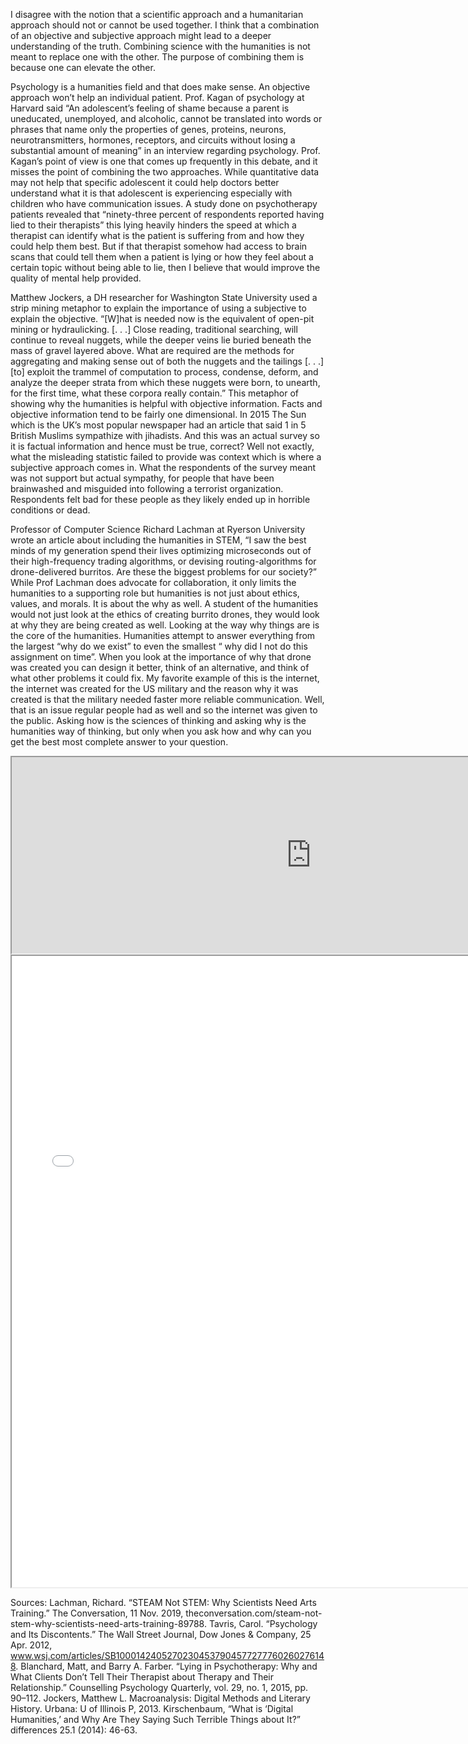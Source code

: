 
<p>I disagree with the notion that a scientific approach and a humanitarian approach should not or cannot be used together. I think that a combination of an objective and subjective approach might lead to a deeper understanding of the truth. Combining science with the humanities is not meant to replace one with the other. The purpose of combining them is because one can elevate the other.</p>
 <p> Psychology is a humanities field and that does make sense. An objective approach won’t help an individual patient. Prof. Kagan of psychology at Harvard said “An adolescent’s feeling of shame because a parent is uneducated, unemployed, and alcoholic, cannot be translated into words or phrases that name only the properties of genes, proteins, neurons, neurotransmitters, hormones, receptors, and circuits without losing a substantial amount of meaning” in an interview regarding psychology. Prof. Kagan’s point of view is one that comes up frequently in this debate, and it misses the point of combining the two approaches. While quantitative data may not help that specific adolescent it could help doctors better understand what it is that adolescent is experiencing especially with children who have communication issues. A study done on psychotherapy patients revealed that “ninety-three percent of respondents reported having lied to their therapists” this lying heavily hinders the speed at which a therapist can identify what is the patient is suffering from and how they could help them best. But if that therapist somehow had access to brain scans that could tell them when a patient is lying or how they feel about a certain topic without being able to lie, then I believe that would improve the quality of mental help provided.</p>
 <p> Matthew Jockers, a DH researcher for Washington State University used a strip mining metaphor to explain the importance of using a subjective to explain the objective. “[W]hat is needed now is the equivalent of open-pit mining or hydraulicking. [. . .] Close reading, traditional searching, will continue to reveal nuggets, while the deeper veins lie buried beneath the mass of gravel layered above. What are required are the methods for aggregating and making sense out of both the nuggets and the tailings [. . .] [to] exploit the trammel of computation to process, condense, deform, and analyze the deeper strata from which these nuggets were born, to unearth, for the first time, what these corpora really contain.” This metaphor of showing why the humanities is helpful with objective information. Facts and objective information tend to be fairly one dimensional. In 2015 The Sun which is the UK’s most popular newspaper had an article that said 1 in 5 British Muslims sympathize with jihadists. And this was an actual survey so it is factual information and hence must be true, correct? Well not exactly, what the misleading statistic failed to provide was context which is where a subjective approach comes in.  What the respondents of the survey meant was not support but actual sympathy, for people that have been brainwashed and misguided into following a terrorist organization. Respondents felt bad for these people as they likely ended up in horrible conditions or dead. </p>
 <p>  Professor of Computer Science Richard Lachman at Ryerson University wrote an article about including the humanities in STEM,   “I saw the best minds of my generation spend their lives optimizing microseconds out of their high-frequency trading algorithms, or devising routing-algorithms for drone-delivered burritos.
Are these the biggest problems for our society?”  While Prof Lachman does advocate for collaboration, it only limits the humanities to a supporting role but humanities is not just about ethics, values, and morals. It is about the why as well. A student of the humanities would not just look at the ethics of creating burrito drones, they would look at why they are being created as well. Looking at the way why things are is the core of the humanities. Humanities attempt to answer everything from the largest “why do we exist” to even the smallest “ why did I not do this assignment on time”. When you look at the importance of why that drone was created you can design it better, think of an alternative, and think of what other problems it could fix. My favorite example of this is the internet, the internet was created for the US military and the reason why it was created is that the military needed faster more reliable communication. Well, that is an issue regular people had as well and so the internet was given to the public. Asking how is the sciences of thinking and asking why is the humanities way of thinking, but only when you ask how and why can you get the best most complete answer to your question. </p>

<iframe style='width: 957px; height: 314px;' src='https://voyant-tools.org/tool/Summary/?corpus=23fce15035f230d2cbe65fc542325756'></iframe>
 <iframe style="width: 730; height: 1010px;" src="processing/index.html"></iframe>
 
Sources:
Lachman, Richard. “STEAM Not STEM: Why Scientists Need Arts Training.” The Conversation, 11 Nov. 2019, theconversation.com/steam-not-stem-why-scientists-need-arts-training-89788.
Tavris, Carol. “Psychology and Its Discontents.” The Wall Street Journal, Dow Jones & Company, 25 Apr. 2012, www.wsj.com/articles/SB10001424052702304537904577277760260276148.
Blanchard, Matt, and Barry A. Farber. “Lying in Psychotherapy: Why and What Clients Don’t Tell Their Therapist about Therapy and Their Relationship.” Counselling Psychology Quarterly, vol. 29, no. 1, 2015, pp. 90–112.
Jockers, Matthew L. Macroanalysis: Digital Methods and Literary History. Urbana: U of Illinois P, 2013.
Kirschenbaum, “What is ‘Digital Humanities,’ and Why Are They Saying Such Terrible Things about It?” differences 25.1 (2014): 46-63.
 

  
  

